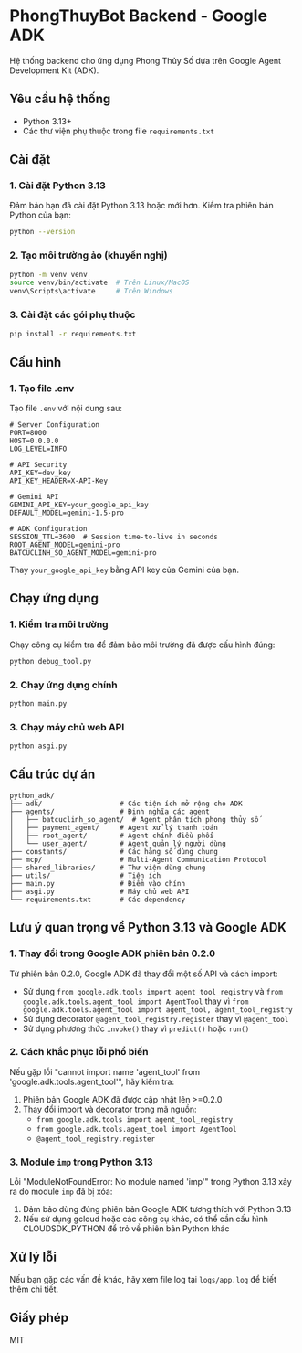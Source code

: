 # PhongThuyBot Backend - Google ADK

Hệ thống backend cho ứng dụng Phong Thủy Số dựa trên Google Agent Development Kit (ADK).

## Yêu cầu hệ thống

- Python 3.13+
- Các thư viện phụ thuộc trong file `requirements.txt`

## Cài đặt

### 1. Cài đặt Python 3.13

Đảm bảo bạn đã cài đặt Python 3.13 hoặc mới hơn. Kiểm tra phiên bản Python của bạn:

```bash
python --version
```

### 2. Tạo môi trường ảo (khuyến nghị)

```bash
python -m venv venv
source venv/bin/activate  # Trên Linux/MacOS
venv\Scripts\activate     # Trên Windows
```

### 3. Cài đặt các gói phụ thuộc

```bash
pip install -r requirements.txt
```

## Cấu hình

### 1. Tạo file .env

Tạo file `.env` với nội dung sau:

```env
# Server Configuration
PORT=8000
HOST=0.0.0.0
LOG_LEVEL=INFO

# API Security
API_KEY=dev_key
API_KEY_HEADER=X-API-Key

# Gemini API
GEMINI_API_KEY=your_google_api_key
DEFAULT_MODEL=gemini-1.5-pro

# ADK Configuration
SESSION_TTL=3600  # Session time-to-live in seconds
ROOT_AGENT_MODEL=gemini-pro
BATCUCLINH_SO_AGENT_MODEL=gemini-pro
```

Thay `your_google_api_key` bằng API key của Gemini của bạn.

## Chạy ứng dụng

### 1. Kiểm tra môi trường

Chạy công cụ kiểm tra để đảm bảo môi trường đã được cấu hình đúng:

```bash
python debug_tool.py
```

### 2. Chạy ứng dụng chính

```bash
python main.py
```

### 3. Chạy máy chủ web API

```bash
python asgi.py
```

## Cấu trúc dự án

```
python_adk/
├── adk/                   # Các tiện ích mở rộng cho ADK
├── agents/                # Định nghĩa các agent
│   ├── batcuclinh_so_agent/  # Agent phân tích phong thủy số
│   ├── payment_agent/     # Agent xử lý thanh toán
│   ├── root_agent/        # Agent chính điều phối
│   └── user_agent/        # Agent quản lý người dùng
├── constants/             # Các hằng số dùng chung
├── mcp/                   # Multi-Agent Communication Protocol
├── shared_libraries/      # Thư viện dùng chung
├── utils/                 # Tiện ích
├── main.py                # Điểm vào chính
├── asgi.py                # Máy chủ web API
└── requirements.txt       # Các dependency
```

## Lưu ý quan trọng về Python 3.13 và Google ADK

### 1. Thay đổi trong Google ADK phiên bản 0.2.0

Từ phiên bản 0.2.0, Google ADK đã thay đổi một số API và cách import:

- Sử dụng `from google.adk.tools import agent_tool_registry` và `from google.adk.tools.agent_tool import AgentTool` thay vì `from google.adk.tools.agent_tool import agent_tool, agent_tool_registry`
- Sử dụng decorator `@agent_tool_registry.register` thay vì `@agent_tool`
- Sử dụng phương thức `invoke()` thay vì `predict()` hoặc `run()`

### 2. Cách khắc phục lỗi phổ biến

Nếu gặp lỗi "cannot import name 'agent_tool' from 'google.adk.tools.agent_tool'", hãy kiểm tra:

1. Phiên bản Google ADK đã được cập nhật lên >=0.2.0
2. Thay đổi import và decorator trong mã nguồn:
   - `from google.adk.tools import agent_tool_registry`
   - `from google.adk.tools.agent_tool import AgentTool`
   - `@agent_tool_registry.register`

### 3. Module `imp` trong Python 3.13

Lỗi "ModuleNotFoundError: No module named 'imp'" trong Python 3.13 xảy ra do module `imp` đã bị xóa:

1. Đảm bảo dùng đúng phiên bản Google ADK tương thích với Python 3.13
2. Nếu sử dụng gcloud hoặc các công cụ khác, có thể cần cấu hình CLOUDSDK_PYTHON để trỏ về phiên bản Python khác

## Xử lý lỗi

Nếu bạn gặp các vấn đề khác, hãy xem file log tại `logs/app.log` để biết thêm chi tiết.

## Giấy phép

MIT 